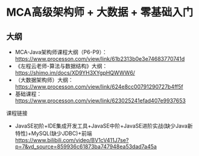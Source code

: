 # MCA高级架构师 + 大数据 + 零基础入门

## 大纲

- MCA-Java架构师课程大纲（P6-P9）：https://www.processon.com/view/link/61b2313b0e3e74683770741d
- 《左程云老师-算法与数据结构》大纲：https://shimo.im/docs/XD9YH3XYgpHQWWW6/
- （大数据架构师）大纲：https://www.processon.com/view/link/624e8cc00791290727b4ff5f
- 基础课程：https://www.processon.com/view/link/623025241efad407e9937653

课程链接

- JavaSE初阶+IDE集成开发工具+JavaSE中阶+JavaSE进阶实战(缺少Java新特性)+MySQL(缺少JDBC)+前端
  https://www.bilibili.com/video/BV1cV411J7se?p=7&vd_source=859936c61873ba747948ea53dad7a45a